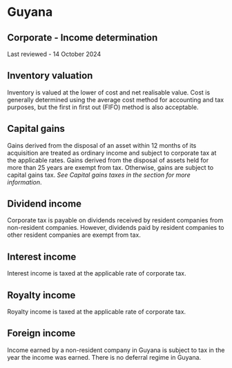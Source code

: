 # Guyana
## Corporate - Income determination
Last reviewed - 14 October 2024
## Inventory valuation
Inventory is valued at the lower of cost and net realisable value. Cost is generally determined using the average cost method for accounting and tax purposes, but the first in first out (FIFO) method is also acceptable.
## Capital gains
Gains derived from the disposal of an asset within 12 months of its acquisition are treated as ordinary income and subject to corporate tax at the applicable rates. Gains derived from the disposal of assets held for more than 25 years are exempt from tax. Otherwise, gains are subject to capital gains tax. _See Capital gains taxes in the section for more information_.
## Dividend income
Corporate tax is payable on dividends received by resident companies from non-resident companies. However, dividends paid by resident companies to other resident companies are exempt from tax.
## Interest income
Interest income is taxed at the applicable rate of corporate tax.
## Royalty income
Royalty income is taxed at the applicable rate of corporate tax.
## Foreign income
Income earned by a non-resident company in Guyana is subject to tax in the year the income was earned. There is no deferral regime in Guyana.
